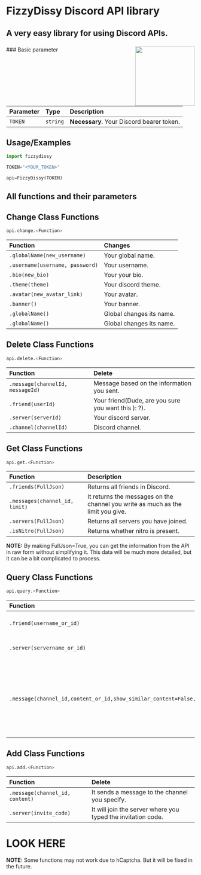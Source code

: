 
# FizzyDissy Discord API library

## A very easy library for using Discord APIs.
###
<img align="right" width="159px" src="[https://raw.githubusercontent.com/gin-gonic/logo/master/color.png](https://github.com/system-linux/FizzyDissy/blob/main/logo.png)">
### Basic parameter

| Parameter | Type     | Description                |
| :-------- | :------- | :------------------------- |
| `TOKEN` | `string` | **Necessary**. Your Discord bearer token. |

## Usage/Examples

```Python
import fizzydissy

TOKEN="<YOUR_TOKEN>"

api=FizzyDissy(TOKEN)
```

## All functions and their parameters

## Change Class Functions
```Python
api.change.<Function>
```
| Function |  Changes                |
| :--------| :------------------------- |
| `.globalName(new_username)` | Your global name. |
| `.username(username, password)` | Your username. |
| `.bio(new_bio)` | Your your bio. |
| `.theme(theme)` | Your discord theme. |
| `.avatar(new_avatar_link)` | Your avatar. |
| `.banner()` | Your banner. |
| `.globalName()` | Global changes its name. |
| `.globalName()` | Global changes its name. |

## Delete Class Functions
```Python
api.delete.<Function>
```
| Function |  Delete                |
| :--------| :------------------------- |
| `.message(channelId, messageId)` |Message based on the information you sent. |
| `.friend(userId)` | Your friend(Dude, are you sure you want this ): ?). |
| `.server(serverId)` | Your discord server. |
| `.channel(channelId)` | Discord channel. |

## Get Class Functions
```Python
api.get.<Function>
```
| Function |  Description                |
| :--------| :------------------------- |
| `.friends(FullJson)` | Returns all friends in Discord. |
| `.messages(channel_id, limit)` |It returns the messages on the channel you write as much as the limit you give.|
| `.servers(FullJson)` | Returns all servers you have joined. |
| `.isNitro(FullJson)` | Returns whether nitro is present. |

**NOTE:** By making FullJson=True, you can get the information from the API in raw form without simplifying it. This data will be much more detailed, but it can be a bit complicated to process.

## Query Class Functions
```Python
api.query.<Function>
```
| Function |  Query                |
| :--------| :------------------------- |
| `.friend(username_or_id)` |Queries a friend by name or id. |
| `.server(servername_or_id)` |Queries a server by name or id.|
| `.message(channel_id,content_or_id,show_similar_content=False,search_limit)`|Queries the message according to its content or id. You can customise your query with extra parameters.|

## Add Class Functions
```Python
api.add.<Function>
```
| Function |  Delete                |
| :--------| :------------------------- |
| `.message(channel_id, content)` |It sends a message to the channel you specify.|
| `.server(invite_code)` | It will join the server where you typed the invitation code. |

# LOOK HERE
**NOTE:** Some functions may not work due to hCaptcha. But it will be fixed in the future.
